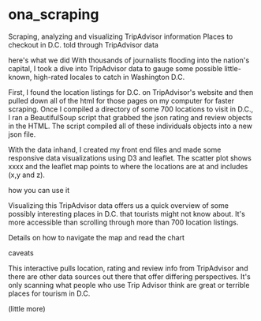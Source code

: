 # ona_scraping
Scraping, analyzing and visualizing TripAdvisor information
Places to checkout in D.C. told through TripAdvisor data 

here's what we did
With thousands of journalists flooding into the nation's capital, I took a dive into TripAdvisor data to gauge some possible little-known, high-rated locales to catch in Washington D.C.

First, I found the location listings for D.C. on TripAdvisor's website and then pulled down all of the html for those pages on my computer for faster scraping. Once I compiled a directory of some 700 locations to visit in D.C., I ran a BeautifulSoup script that grabbed the json rating and review objects in the HTML. The script compiled all of these individuals objects into a new json file. 

With the data inhand, I created my front end files and made some responsive data visualizations using D3 and leaflet. The scatter plot shows xxxx and the leaflet map points to where the locations are at and includes (x,y and z). 

how you can use it

Visualizing this TripAdvisor data offers us a quick overview of some possibly interesting places in D.C. that tourists might not know about. It's more accessible than scrolling through more than 700 location listings. 

Details on how to navigate the map and read the chart

caveats

This interactive pulls location, rating and review info from TripAdvisor and there are other data sources out there that offer differing perspectives. It's only scanning what people who use Trip Advisor think are great or terrible places for tourism in D.C. 

(little more)